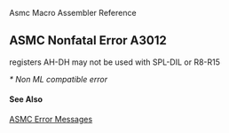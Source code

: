 Asmc Macro Assembler Reference

## ASMC Nonfatal Error A3012

registers AH-DH may not be used with SPL-DIL or R8-R15

_* Non ML compatible error_

#### See Also

[ASMC Error Messages](readme.md)